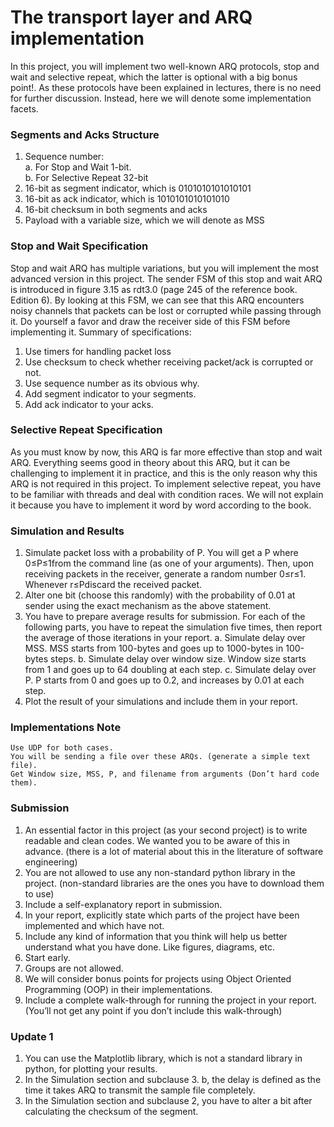 # The transport layer and ARQ implementation


In this project, you will implement two well-known ARQ protocols, stop and wait and selective repeat, which the latter is optional with a big bonus point!. As these protocols have been explained in lectures, there is no need for further discussion. Instead, here we will denote some implementation facets.

### Segments and Acks Structure
1.	Sequence number:  
  a.	For Stop and Wait 1-bit.  
  b.	For Selective Repeat 32-bit  
2.	16-bit as segment indicator, which is 0101010101010101
3.	16-bit as ack indicator, which is 1010101010101010
4.	16-bit checksum in both segments and acks
5.	Payload with a variable size, which we will denote as MSS


### Stop and Wait Specification
Stop and wait ARQ has multiple variations, but you will implement the most advanced version in this project. The sender FSM of this stop and wait ARQ is introduced in figure 3.15 as rdt3.0 (page 245 of the reference book. Edition 6). By looking at this FSM, we can see that this ARQ encounters noisy channels that packets can be lost or corrupted while passing through it. Do yourself a favor and draw the receiver side of this FSM before implementing it.
Summary of specifications:
1.	Use timers for handling packet loss
2.	Use checksum to check whether receiving packet/ack is corrupted or not.
3.	Use sequence number as its obvious why.
4.	Add segment indicator to your segments.
5.	Add ack indicator to your acks.


### Selective Repeat Specification
As you must know by now, this ARQ is far more effective than stop and wait ARQ. Everything seems good in theory about this ARQ, but it can be challenging to implement it in practice, and this is the only reason why this ARQ is not required in this project. To implement selective repeat, you have to be familiar with threads and deal with condition races. We will not explain it because you have to implement it word by word according to the book.


### Simulation and Results
1. Simulate packet loss with a probability of P. You will get a P where 0≤P≤1from the command line (as one of your arguments). Then, upon receiving packets in the receiver, generate a random number 0≤r≤1. Whenever r≤Pdiscard the received packet.
2. Alter one bit (choose this randomly) with the probability of 0.01 at sender using the exact mechanism as the above statement.
3. You have to prepare average results for submission. For each of the following parts, you have to repeat the simulation five times, then report the average of those iterations in your report.
  a. Simulate delay over MSS. MSS starts from 100-bytes and goes up to 1000-bytes in 100-bytes steps.
  b. Simulate delay over window size. Window size starts from 1 and goes up to 64 doubling at each step.
  c. Simulate delay over P. P starts from 0 and goes up to 0.2, and increases by 0.01 at each step.
7. Plot the result of your simulations and include them in your report.


### Implementations Note
	Use UDP for both cases.
	You will be sending a file over these ARQs. (generate a simple text file).
	Get Window size, MSS, P, and filename from arguments (Don’t hard code them).


### Submission
1.	An essential factor in this project (as your second project) is to write readable and clean codes. We wanted you to be aware of this in advance. (there is a lot of material about this in the literature of software engineering) 
2.	You are not allowed to use any non-standard python library in the project. (non-standard libraries are the ones you have to download them to use)
3.	Include a self-explanatory report in submission.
4.	In your report, explicitly state which parts of the project have been implemented and which have not.
5.	Include any kind of information that you think will help us better understand what you have done. Like figures, diagrams, etc.
6.	Start early.
7.	Groups are not allowed.
8.	We will consider bonus points for projects using Object Oriented Programming (OOP) in their implementations.
9.	Include a complete walk-through for running the project in your report. (You’ll not get any point if you don’t include this walk-through)


### Update 1
1.	You can use the Matplotlib library, which is not a standard library in python, for plotting your results.
2.	In the Simulation section and subclause 3. b, the delay is defined as the time it takes ARQ to transmit the sample file completely.
3.	In the Simulation section and subclause 2, you have to alter a bit after calculating the checksum of the segment.
